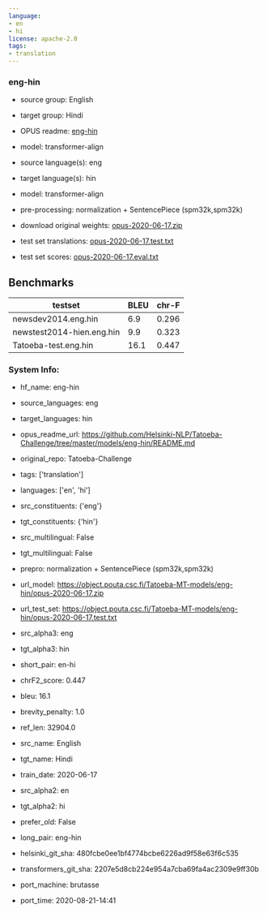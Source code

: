 ```yaml
---
language:
- en
- hi
license: apache-2.0
tags:
- translation
---
```


### eng-hin

* source group: English 
* target group: Hindi 
*  OPUS readme: [eng-hin](https://github.com/Helsinki-NLP/Tatoeba-Challenge/tree/master/models/eng-hin/README.md)

*  model: transformer-align
* source language(s): eng
* target language(s): hin
* model: transformer-align
* pre-processing: normalization + SentencePiece (spm32k,spm32k)
* download original weights: [opus-2020-06-17.zip](https://object.pouta.csc.fi/Tatoeba-MT-models/eng-hin/opus-2020-06-17.zip)
* test set translations: [opus-2020-06-17.test.txt](https://object.pouta.csc.fi/Tatoeba-MT-models/eng-hin/opus-2020-06-17.test.txt)
* test set scores: [opus-2020-06-17.eval.txt](https://object.pouta.csc.fi/Tatoeba-MT-models/eng-hin/opus-2020-06-17.eval.txt)

## Benchmarks

| testset               | BLEU  | chr-F |
|-----------------------|-------|-------|
| newsdev2014.eng.hin 	| 6.9 	| 0.296 |
| newstest2014-hien.eng.hin 	| 9.9 	| 0.323 |
| Tatoeba-test.eng.hin 	| 16.1 	| 0.447 |


### System Info: 
- hf_name: eng-hin

- source_languages: eng

- target_languages: hin

- opus_readme_url: https://github.com/Helsinki-NLP/Tatoeba-Challenge/tree/master/models/eng-hin/README.md

- original_repo: Tatoeba-Challenge

- tags: ['translation']

- languages: ['en', 'hi']

- src_constituents: {'eng'}

- tgt_constituents: {'hin'}

- src_multilingual: False

- tgt_multilingual: False

- prepro:  normalization + SentencePiece (spm32k,spm32k)

- url_model: https://object.pouta.csc.fi/Tatoeba-MT-models/eng-hin/opus-2020-06-17.zip

- url_test_set: https://object.pouta.csc.fi/Tatoeba-MT-models/eng-hin/opus-2020-06-17.test.txt

- src_alpha3: eng

- tgt_alpha3: hin

- short_pair: en-hi

- chrF2_score: 0.447

- bleu: 16.1

- brevity_penalty: 1.0

- ref_len: 32904.0

- src_name: English

- tgt_name: Hindi

- train_date: 2020-06-17

- src_alpha2: en

- tgt_alpha2: hi

- prefer_old: False

- long_pair: eng-hin

- helsinki_git_sha: 480fcbe0ee1bf4774bcbe6226ad9f58e63f6c535

- transformers_git_sha: 2207e5d8cb224e954a7cba69fa4ac2309e9ff30b

- port_machine: brutasse

- port_time: 2020-08-21-14:41